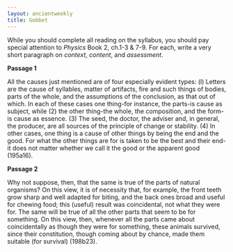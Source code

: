 ```yaml
---
layout: ancientweekly
title: Gobbet 
---
```


While you should complete all reading on the syllabus, you should pay special attention to *Physics* Book 2, ch.1-3 & 7-9. For each, write a very short paragraph on *context*, *content*, and *assessment*.



**Passage 1**

All the causes just mentioned are of four especially evident types: (l) Letters are the cause of syllables, matter of artifacts, fire and such things of bodies, parts of the whole, and the assumptions of the conclusion, as that out of which. In each of these cases one thing-for instance, the parts-is cause as subject, while (2) the other thing-the whole, the composition, and the form-is cause as essence. (3) The seed, the doctor, the adviser and, in general, the producer, are all sources of the principle of change or stability. (4) In other cases, one thing is a cause of other things by being the end and the good. For what the other things are for is taken to be the best and their end-it does not matter whether we call it the good or the apparent good (195a16).

**Passage 2**

Why not suppose, then, that the same is true of the parts of natural organisms? On this view, it is of necessity that, for example, the front teeth grow sharp and well adapted for biting, and the back ones broad and useful for chewing food; this (useful) result was coincidental, not what they were for. The same will be true of all the other parts that seem to be for something. On this view, then, whenever all the parts came about coincidentally as though they were for something, these animals survived, since their constitution, though coming about by chance, made them suitable (for survival) (198b23). 












